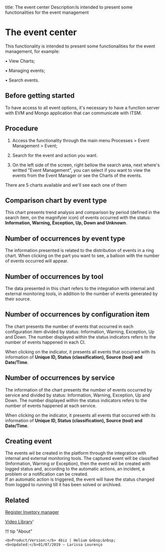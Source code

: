 title: The event center
Description:Is intended to present some functionalities for the event management 
# The event center

This functionality is intended to present some functionalities for the event management, for example:

•	View Charts;

•	Managing events;

•	Search events.

Before getting started
--------------------------

To have access to all event options, it's necessary to
have a function server with EVM and Mongo application that can communicate  with
ITSM.

Procedure
-------------

1.  Access the functionality through the main menu Processes \> Event Management
    \> Event;

2.  Search for the event and action you want.

3.  On the left side of the screen, right bellow the search area, next where's writted "Event Management", you can select if you want to view the events from the Event Manager or see the Charts of the events.

There are 5 charts available and we'll see each one of them

## Comparison chart by event type

This chart presents trend analysis and comparison by period (defined in the search item, on the magnifyier icon) of events occurred with the status: **Information, Warning, Exception, Up, Down and Unknown**.

## Number of occurrences by event type

The information presented is related to the distribution of events in a ring chart. When clicking on the part you want to see, a balloon with the number of events occurred will appear.

## Number of occurrences by tool

The data presented in this chart refers to the integration with internal and external monitoring tools, in addition to the number of events generated by their source.

## Number of occurrences by configuration item

The chart presents the number of events that occurred in each configuration item divided by status: Information, Warning, Exception, Up and Down. The number displayed within the status indicators refers to the number of events happened in each CI.

When clicking on the indicator, it presents all events that occurred with its information of **Unique ID, Status (classification), Source (tool) and Date/Time**.
 

## Number of occurrences by service 

The information of the chart presents the number of events occurred by service and divided by status: Information, Warning, Exception, Up and Down. The number displayed within the status indicators refers to the number of events happened at each service.

When clicking on the indicator, it presents all events that occurred with its information of **Unique ID, Status (classification), Source (tool) and Date/Time**. 


## Creating event

The events wil be created in the platform through the integration with internal and external monitoring tools. The captured event will be classified (Information, Warning or Exception), then the event will be created with logged status and, according to the automatic actions, an incident, a problem or a notification can be created.  
If an automatic action is triggered, the event will have the status changed from logged to running till it has been solved or archived.

## Related 

[Register Invetory manager](/en-us/4biz-helium/processes/event/configuration/register-inventory-manager.html)



<i class='fa fa-youtube-play  fa-2x' style='color:#97ce17;vertical-align: middle;'> </i> [Video Library](https://www.youtube.com/playlist?list=PLB5qK2uzf2ROlR1PEYuzoujqNuxz50uRX)'

!!! tip "About"

    <b>Product/Version:</b> 4biz | Helium &nbsp;&nbsp;
    <b>Updated:</b>01/07/2019 – Larissa Lourenço
